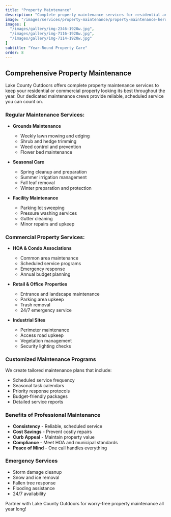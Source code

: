 ```yaml
---
title: "Property Maintenance"
description: "Complete property maintenance services for residential and commercial properties. Year-round care to keep your property pristine."
image: "/images/services/property-maintenance/property-maintenance-hero-final.jpg"
images: [
  "/images/gallery/img-2346-1920w.jpg",
  "/images/gallery/img-7116-1920w.jpg",
  "/images/gallery/img-7114-1920w.jpg"
]
subtitle: "Year-Round Property Care"
order: 8
---
```


## Comprehensive Property Maintenance

Lake County Outdoors offers complete property maintenance services to keep your residential or commercial property looking its best throughout the year. Our dedicated maintenance crews provide reliable, scheduled service you can count on.

### Regular Maintenance Services:

- **Grounds Maintenance**
  - Weekly lawn mowing and edging
  - Shrub and hedge trimming
  - Weed control and prevention
  - Flower bed maintenance

- **Seasonal Care**
  - Spring cleanup and preparation
  - Summer irrigation management
  - Fall leaf removal
  - Winter preparation and protection

- **Facility Maintenance**
  - Parking lot sweeping
  - Pressure washing services
  - Gutter cleaning
  - Minor repairs and upkeep

### Commercial Property Services:

- **HOA & Condo Associations**
  - Common area maintenance
  - Scheduled service programs
  - Emergency response
  - Annual budget planning

- **Retail & Office Properties**
  - Entrance and landscape maintenance
  - Parking area upkeep
  - Trash removal
  - 24/7 emergency service

- **Industrial Sites**
  - Perimeter maintenance
  - Access road upkeep
  - Vegetation management
  - Security lighting checks

### Customized Maintenance Programs

We create tailored maintenance plans that include:
- Scheduled service frequency
- Seasonal task calendars
- Priority response protocols
- Budget-friendly packages
- Detailed service reports

### Benefits of Professional Maintenance

- **Consistency** - Reliable, scheduled service
- **Cost Savings** - Prevent costly repairs
- **Curb Appeal** - Maintain property value
- **Compliance** - Meet HOA and municipal standards
- **Peace of Mind** - One call handles everything

### Emergency Services

- Storm damage cleanup
- Snow and ice removal
- Fallen tree response
- Flooding assistance
- 24/7 availability

Partner with Lake County Outdoors for worry-free property maintenance all year long!